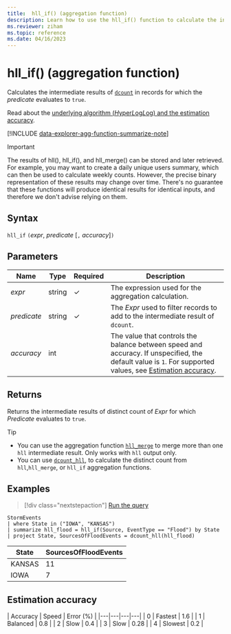 ```yaml
---
title:  hll_if() (aggregation function)
description: Learn how to use the hll_if() function to calculate the intermediate results of the dcount() function.
ms.reviewer: ziham
ms.topic: reference
ms.date: 04/16/2023
---
```

# hll_if() (aggregation function)

Calculates the intermediate results of [`dcount`](dcount-aggfunction.md) in records for which the *predicate* evaluates to `true`.

Read about the [underlying algorithm (*H*yper*L*og*L*og) and the estimation accuracy](dcount-aggfunction.md#estimation-accuracy).

[!INCLUDE [data-explorer-agg-function-summarize-note](../../includes/data-explorer-agg-function-summarize-note.md)]

> [!IMPORTANT]
> The results of hll(), hll_if(), and hll_merge() can be stored and later retrieved. For example, you may want to create a daily unique users summary, which can then be used to calculate weekly counts.
> However, the precise binary representation of these results may change over time. There's no guarantee that these functions will produce identical results for identical inputs, and therefore we don't advise relying on them.

## Syntax

`hll_if` `(`*expr*, *predicate* [`,` *accuracy*]`)`

## Parameters

| Name | Type | Required | Description |
|--|--|--|--|
| *expr* |  string | &check; | The expression used for the aggregation calculation. |
| *predicate* |  string | &check; | The *Expr* used to filter records to add to the intermediate result of `dcount`. |
| *accuracy* | int |   | The value that controls the balance between speed and accuracy. If unspecified, the default value is `1`. For supported values, see [Estimation accuracy](#estimation-accuracy). |

## Returns

Returns the intermediate results of distinct count of *Expr* for which *Predicate* evaluates to `true`.

> [!TIP]
>
> - You can use the aggregation function [`hll_merge`](hll-merge-aggfunction.md) to merge more than one `hll` intermediate result. Only works with `hll` output only.
> - You can use [`dcount_hll`](dcount-hllfunction.md), to calculate the distinct count from `hll`,`hll_merge`, or `hll_if` aggregation functions.

## Examples

> [!div class="nextstepaction"]
> <a href="https://dataexplorer.azure.com/clusters/help/databases/Samples?query=H4sIAAAAAAAAAz2OQQrCMBBF955imFUCuUIXXSiIYBcpuCw1ndBI2ylJqlQ8vDEBd/Ph/fdHR/bz8UlLDIcPvEbyBDr2kcAtIPDc3GpUgJf6qmuNMjFhm+feuzfBOE2dnZgHqPLtrNC8eUMKsrHdV4KqAjz9IJRw34s7WVbPDzKxZAWlFxqb0fJPsg6GtyV2SS7+Y/IL9SJmoLMAAAA=" target="_blank">Run the query</a>

```kusto
StormEvents
| where State in ("IOWA", "KANSAS")
| summarize hll_flood = hll_if(Source, EventType == "Flood") by State
| project State, SourcesOfFloodEvents = dcount_hll(hll_flood)
```

|State|SourcesOfFloodEvents|
|---|---|
|KANSAS|11|
|IOWA|7|

## Estimation accuracy

| Accuracy | Speed | Error (%) |
|---|---|---|---|
| 0 | Fastest | 1.6 |
| 1 | Balanced | 0.8 |
| 2 | Slow | 0.4 |
| 3 | Slow | 0.28 |
| 4 | Slowest | 0.2 |
